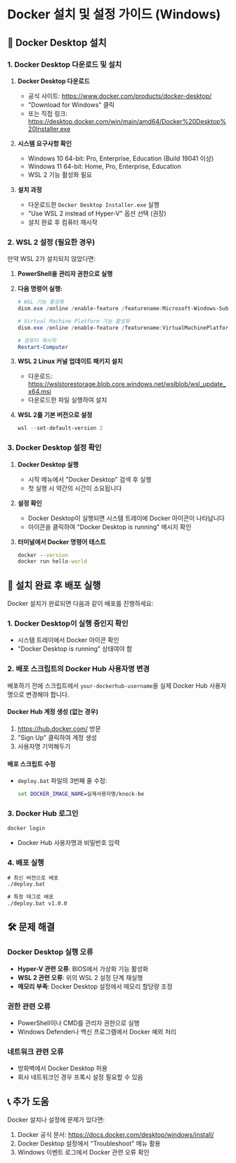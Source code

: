 # Docker 설치 및 설정 가이드 (Windows)

## 🐳 Docker Desktop 설치

### 1. Docker Desktop 다운로드 및 설치

1. **Docker Desktop 다운로드**
   - 공식 사이트: https://www.docker.com/products/docker-desktop/
   - "Download for Windows" 클릭
   - 또는 직접 링크: https://desktop.docker.com/win/main/amd64/Docker%20Desktop%20Installer.exe

2. **시스템 요구사항 확인**
   - Windows 10 64-bit: Pro, Enterprise, Education (Build 19041 이상)
   - Windows 11 64-bit: Home, Pro, Enterprise, Education
   - WSL 2 기능 활성화 필요

3. **설치 과정**
   - 다운로드한 `Docker Desktop Installer.exe` 실행
   - "Use WSL 2 instead of Hyper-V" 옵션 선택 (권장)
   - 설치 완료 후 컴퓨터 재시작

### 2. WSL 2 설정 (필요한 경우)

만약 WSL 2가 설치되지 않았다면:

1. **PowerShell을 관리자 권한으로 실행**
2. **다음 명령어 실행:**
   ```powershell
   # WSL 기능 활성화
   dism.exe /online /enable-feature /featurename:Microsoft-Windows-Subsystem-Linux /all /norestart
   
   # Virtual Machine Platform 기능 활성화
   dism.exe /online /enable-feature /featurename:VirtualMachinePlatform /all /norestart
   
   # 컴퓨터 재시작
   Restart-Computer
   ```

3. **WSL 2 Linux 커널 업데이트 패키지 설치**
   - 다운로드: https://wslstorestorage.blob.core.windows.net/wslblob/wsl_update_x64.msi
   - 다운로드한 파일 실행하여 설치

4. **WSL 2를 기본 버전으로 설정**
   ```powershell
   wsl --set-default-version 2
   ```

### 3. Docker Desktop 설정 확인

1. **Docker Desktop 실행**
   - 시작 메뉴에서 "Docker Desktop" 검색 후 실행
   - 첫 실행 시 약간의 시간이 소요됩니다

2. **설정 확인**
   - Docker Desktop이 실행되면 시스템 트레이에 Docker 아이콘이 나타납니다
   - 아이콘을 클릭하여 "Docker Desktop is running" 메시지 확인

3. **터미널에서 Docker 명령어 테스트**
   ```cmd
   docker --version
   docker run hello-world
   ```

## 🚀 설치 완료 후 배포 실행

Docker 설치가 완료되면 다음과 같이 배포를 진행하세요:

### 1. Docker Desktop이 실행 중인지 확인
- 시스템 트레이에서 Docker 아이콘 확인
- "Docker Desktop is running" 상태여야 함

### 2. 배포 스크립트의 Docker Hub 사용자명 변경
배포하기 전에 스크립트에서 `your-dockerhub-username`을 실제 Docker Hub 사용자명으로 변경해야 합니다.

#### Docker Hub 계정 생성 (없는 경우)
1. https://hub.docker.com/ 방문
2. "Sign Up" 클릭하여 계정 생성
3. 사용자명 기억해두기

#### 배포 스크립트 수정
- `deploy.bat` 파일의 3번째 줄 수정:
  ```bat
  set DOCKER_IMAGE_NAME=실제사용자명/knock-be
  ```

### 3. Docker Hub 로그인
```cmd
docker login
```
- Docker Hub 사용자명과 비밀번호 입력

### 4. 배포 실행
```cmd
# 최신 버전으로 배포
./deploy.bat

# 특정 태그로 배포
./deploy.bat v1.0.0
```

## 🛠️ 문제 해결

### Docker Desktop 실행 오류
- **Hyper-V 관련 오류**: BIOS에서 가상화 기능 활성화
- **WSL 2 관련 오류**: 위의 WSL 2 설정 단계 재실행
- **메모리 부족**: Docker Desktop 설정에서 메모리 할당량 조정

### 권한 관련 오류
- PowerShell이나 CMD를 관리자 권한으로 실행
- Windows Defender나 백신 프로그램에서 Docker 예외 처리

### 네트워크 관련 오류
- 방화벽에서 Docker Desktop 허용
- 회사 네트워크인 경우 프록시 설정 필요할 수 있음

## 📞 추가 도움

Docker 설치나 설정에 문제가 있다면:
1. Docker 공식 문서: https://docs.docker.com/desktop/windows/install/
2. Docker Desktop 설정에서 "Troubleshoot" 메뉴 활용
3. Windows 이벤트 로그에서 Docker 관련 오류 확인
